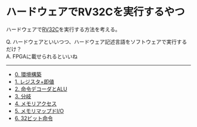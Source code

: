 ハードウェアでRV32Cを実行するやつ
=================================

ハードウェアで[RV32C](https://mikecat.github.io/asm15/rvasm.html)を実行する方法を考える。

Q. ハードウェアといいつつ、ハードウェア記述言語をソフトウェアで実行するだけ？  
A. FPGAに載せられるといいね

---

* [0. 環境構築](00_setup/)
* [1. レジスタ+即値](01_add/)
* [2. 命令デコーダとALU](02_alu/)
* [3. 分岐](03_branch/)
* [4. メモリアクセス](04_memory/)
* [5. メモリマップドI/O](05_mmio/)
* [6. 32ビット命令](06_32bit/)
